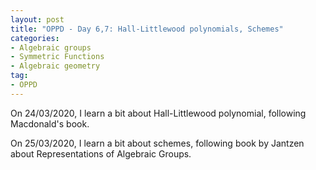 ```yaml
---
layout: post
title: "OPPD - Day 6,7: Hall-Littlewood polynomials, Schemes"
categories: 
- Algebraic groups
- Symmetric Functions
- Algebraic geometry
tag: 
- OPPD
---
```


On 24/03/2020, I learn a bit about Hall-Littlewood polynomial, following
Macdonald's book.
 
On 25/03/2020, I learn a bit about schemes, following book by 
Jantzen about Representations of Algebraic Groups. 